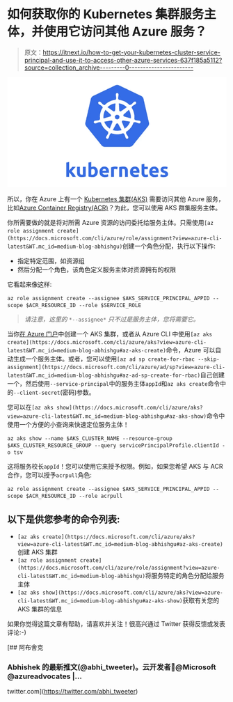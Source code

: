 # 如何获取你的 Kubernetes 集群服务主体，并使用它访问其他 Azure 服务？

> 原文：<https://itnext.io/how-to-get-your-kubernetes-cluster-service-principal-and-use-it-to-access-other-azure-services-637f185a5112?source=collection_archive---------0----------------------->

![](img/c3fa427f3be4f8b44c7ba4bd744d378d.png)

所以，你在 Azure 上有一个 [Kubernetes 集群(AKS)](https://docs.microsoft.com/azure/aks/?WT.mc_id=medium-blog-abhishgu) 需要访问其他 Azure 服务，比如[Azure Container Registry(ACR)](https://azure.microsoft.com/services/container-registry/?WT.mc_id=medium-blog-abhishgu)？为此，您可以使用 AKS 群集服务主体。

你所需要做的就是将对所需 Azure 资源的访问委托给服务主体。只需使用`[az role assignment create](https://docs.microsoft.com/cli/azure/role/assignment?view=azure-cli-latest&WT.mc_id=medium-blog-abhishgu)`创建一个角色分配，执行以下操作:

*   指定特定范围，如资源组
*   然后分配一个角色，该角色定义服务主体对资源拥有的权限

它看起来像这样:

```
az role assignment create --assignee $AKS_SERVICE_PRINCIPAL_APPID --scope $ACR_RESOURCE_ID --role $SERVICE_ROLE
```

> *请注意，这里的* `*--assignee*` *只不过是服务主体，您将需要它。*

当你[在 Azure 门户](https://docs.microsoft.com/azure/aks/kubernetes-walkthrough-portal?view=azure-cli-latest&WT.mc_id=medium-blog-abhishgu)中创建一个 AKS 集群，或者从 Azure CLI 中使用`[az aks create](https://docs.microsoft.com/cli/azure/aks?view=azure-cli-latest&WT.mc_id=medium-blog-abhishgu#az-aks-create)`命令，Azure 可以自动生成一个服务主体。或者，您可以使用`[az ad sp create-for-rbac --skip-assignment](https://docs.microsoft.com/cli/azure/ad/sp?view=azure-cli-latest&WT.mc_id=medium-blog-abhishgu#az-ad-sp-create-for-rbac)`自己创建一个，然后使用`--service-principal`中的服务主体`appId`和`az aks create`命令中的`--client-secret`(密码)参数。

您可以在`[az aks show](https://docs.microsoft.com/cli/azure/aks?view=azure-cli-latest&WT.mc_id=medium-blog-abhishgu#az-aks-show)`命令中使用一个方便的小查询来快速定位服务主体！

```
az aks show --name $AKS_CLUSTER_NAME --resource-group $AKS_CLUSTER_RESOURCE_GROUP --query servicePrincipalProfile.clientId -o tsv
```

这将服务校长`appId`！您可以使用它来授予权限。例如，如果您希望 AKS 与 ACR 合作，您可以授予`acrpull`角色:

```
az role assignment create --assignee $AKS_SERVICE_PRINCIPAL_APPID --scope $ACR_RESOURCE_ID --role acrpull
```

## 以下是供您参考的命令列表:

*   `[az aks create](https://docs.microsoft.com/cli/azure/aks?view=azure-cli-latest&WT.mc_id=medium-blog-abhishgu#az-aks-create)`创建 AKS 集群
*   `[az role assignment create](https://docs.microsoft.com/cli/azure/role/assignment?view=azure-cli-latest&WT.mc_id=medium-blog-abhishgu)`将服务特定的角色分配给服务主体
*   `[az aks show](https://docs.microsoft.com/cli/azure/aks?view=azure-cli-latest&WT.mc_id=medium-blog-abhishgu#az-aks-show)`获取有关您的 AKS 集群的信息

如果你觉得这篇文章有帮助，请喜欢并关注！很高兴通过 Twitter 获得反馈或发表评论:-)

[](https://twitter.com/abhi_tweeter) [## 阿布舍克

### Abhishek 的最新推文(@abhi_tweeter)。云开发者🥑@Microsoft @azureadvocates |…

twitter.com](https://twitter.com/abhi_tweeter)